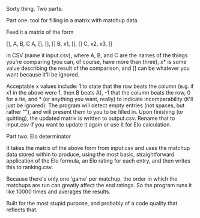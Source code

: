 Sorty thing. Two parts:

Part one: tool for filling in a matrix with matchup data. 

Feed it a matrix of the form

[], A, B, C
A, [], [], []
B, x1, [], []
C, x2, x3, [] 

in CSV (name it input.csv), where A, B, and C are the names of the things you're comparing (you can, of course, have more than three), x* is some value describing the result of the comparison, and [] can be whatever you want because it'll be ignored.

Acceptable x values include: 1 to state that the row beats the column (e.g. if x1 in the above were 1, then B beats A), -1 that the column beats the row, 0 for a tie, and * (or anything you want, really) to indicate incomparability (it'll just be ignored). The program will detect empty entries (not spaces, but rather ""), and will present them to you to be filled in. Upon finishing (or quitting), the updated matrix is written to output.csv. Rename that to input.csv if you want to update it again or use it for Elo calculation.


Part two: Elo determinator

It takes the matrix of the above form from input.csv and uses the matchup data stored within to produce, using the most basic, straightforward application of the Elo formula, an Elo rating for each entry, and then writes this to ranking.csv.

Because there's only one 'game' per matchup, the order in which the matchups are run can greatly affect the end ratings. So the program runs it like 10000 times and averages the results. 

Built for the most stupid purpose, and probably of a code quality that reflects that.